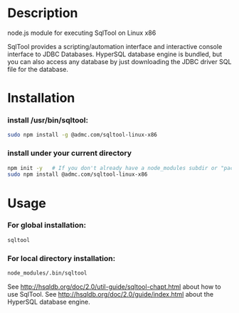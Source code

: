 # Description
node.js module for executing SqlTool on Linux x86

SqlTool provides a scripting/automation interface and interactive console
interface to JDBC Databases.
HyperSQL database engine is bundled, but you can also access any database by
just downloading the JDBC driver SQL file for the database.

# Installation
### install /usr/bin/sqltool:
```bash
sudo npm install -g @admc.com/sqltool-linux-x86
```
### install under your current directory
```bash
npm init -y   # If you don't already have a node_modules subdir or "package.json" file.
sudo npm install @admc.com/sqltool-linux-x86
```

# Usage
### For global installation:
```bash
sqltool
```
### For local directory installation:
```bash
node_modules/.bin/sqltool
```

See http://hsqldb.org/doc/2.0/util-guide/sqltool-chapt.html about how to use
SqlTool.
See http://hsqldb.org/doc/2.0/guide/index.html about the HyperSQL database engine.
